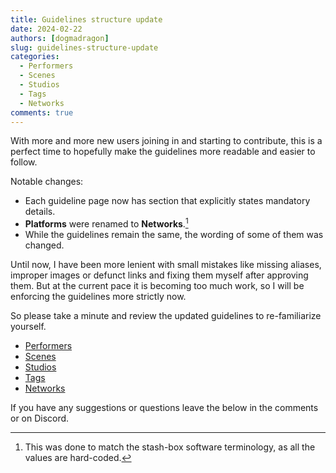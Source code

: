 ```yaml
---
title: Guidelines structure update
date: 2024-02-22
authors: [dogmadragon]
slug: guidelines-structure-update
categories:
  - Performers
  - Scenes
  - Studios
  - Tags
  - Networks
comments: true
---
```


With more and more new users joining in and starting to contribute, this is a perfect time to hopefully make the guidelines more readable and easier to follow.

<!-- more -->

Notable changes: 

- Each guideline page now has section that explicitly states mandatory details. 
- **Platforms** were renamed to **Networks**.[^1]
- While the guidelines remain the same, the wording of some of them was changed. 

Until now, I have been more lenient with small mistakes like missing aliases, improper images or defunct links and fixing them myself after approving them. But at the current pace it is becoming too much work, so I will be enforcing the guidelines more strictly now. 

So please take a minute and review the updated guidelines to re-familiarize yourself.

- [Performers](/performers)
- [Scenes](/scenes)
- [Studios](/studios)
- [Tags](/tags)
- [Networks](/networks)

If you have any suggestions or questions leave the below in the comments or on Discord. 

[^1]: This was done to match the stash-box software terminology, as all the values are hard-coded.